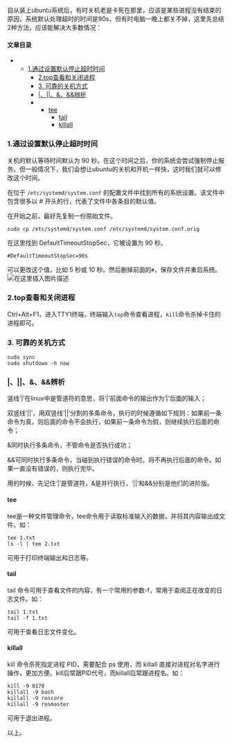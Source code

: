 






自从装上ubuntu系统后，有时关机老是卡死在那里，应该是某些进程没有结束的原因，系统默认处理超时的时间是90s，但有时电脑一晚上都关不掉，这里先总结2种方法，应该能解决大多数情况：




#### 文章目录


* + [1.通过设置默认停止超时时间](#1_3)
	+ [2.top查看和关闭进程](#2top_23)
	+ [3. 可靠的关机方式](#3__26)
	+ [|、||、&、&&辨析](#_33)
	+ - [tee](#tee_44)
		- [tail](#tail_54)
		- [killall](#killall_64)




### 1.通过设置默认停止超时时间


关机的默认等待时间默认为 90 秒。在这个时间之后，你的系统会尝试强制停止服务。但一般情况下，我们会想让ubuntu的关机和开机一样快，这时我们就可以修改这个时间。


在位于 `/etc/systemd/system.conf` 的配置文件中找到所有的系统设置。该文件中包含很多以 # 开头的行，代表了文件中各条目的默认值。


在开始之前，最好先复制一份原始文件。



```
sudo cp /etc/systemd/system.conf /etc/systemd/system.conf.orig

```

在这里找到 DefaultTimeoutStopSec，它被设置为 90 秒。



```
#DefaultTimeoutStopSec=90s

```

可以更改这个值，比如 5 秒或 10 秒。然后删掉前面的`#`，保存文件并重启系统。  
 ![在这里插入图片描述](https://img-blog.csdnimg.cn/49b04322b5364c96992bad10f5f16435.png?x-oss-process=image/watermark,type_d3F5LXplbmhlaQ,shadow_50,text_Q1NETiBARnJhbmvlrabkuaDot6_kuIo=,size_20,color_FFFFFF,t_70,g_se,x_16)


### 2.top查看和关闭进程


Ctrl+Alt+F1，进入TTY1终端，终端输入`top`命令查看进程，`kill`命令杀掉卡住的进程即可。


### 3. 可靠的关机方式



```
sudo sync
sudo shutdown -h now

```

### |、||、&、&&辨析


竖线‘|’在linux中是管道符的意思，将‘|’前面命令的输出作为’|'后面的输入；


双竖线‘||’，用双竖线‘||’分割的多条命令，执行的时候遵循如下规则：如果前一条命令为真，则后面的命令不会执行，如果前一条命令为假，则继续执行后面的命令；


&同时执行多条命令，不管命令是否执行成功；


&&可同时执行多条命令，当碰到执行错误的命令时，将不再执行后面的命令。如果一直没有错误的，则执行完毕。


用的时候，先记住‘|’是管道符，&是并行执行，‘||’和&&分别是他们的进阶版。


#### tee


tee是一种文件管理命令，tee命令用于读取标准输入的数据，并将其内容输出成文件。如：



```
tee 1.txt
ls -l | tee 2.txt

```

可用于打印终端输出和日志等。


#### tail


tail 命令可用于查看文件的内容，有一个常用的参数-f，常用于查阅正在改变的日志文件。如：



```
tail 1.txt
tail -f 1.txt

```

可用于查看日志文件变化。


#### killall


kill 命令杀死指定进程 PID，需要配合 ps 使用，而 killall 直接对进程对名字进行操作，更加方便。kill后常跟PID代号，而killall后常跟进程名。如：



```
kill -9 8178
killall -9 bash
killall -9 roscore
killall -9 rosmaster

```

可用于退出进程。


以上。





